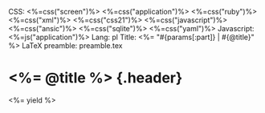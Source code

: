 CSS: <%=css("screen")%> <%=css("application")%> <%=css("ruby")%> <%=css("xml")%> <%=css("css21")%> <%=css("javascript")%> <%=css("ansic")%> <%=css("sqlite")%> <%=css("yaml")%>
Javascript: <%=js("application")%>
Lang: pl
Title: <%= "#{params[:part]} | #{@title}" %>
LaTeX preamble: preamble.tex

# <%= @title %>  {.header}

<div class="container"><!-- to display grid, add showgrid to class -->
 <div id="content">
   <%= yield %>
 </div>
</div>
